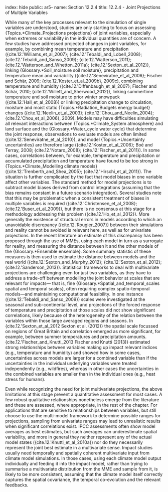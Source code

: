 index: hide
public: ar5-
name: Section 12.2.4
title: 12.2.4 - Joint Projections of Multiple Variables

While many of the key processes relevant to the simulation of single variables are understood, studies are only starting to focus on assessing {Topics.*Climate_Projections projections} of joint variables, especially when extremes or variability in the individual quantities are of concern. A few studies have addressed projected changes in joint variables, for example, by combining mean temperature and precipitation ({cite.12.'Williams_et_al_2007}; {cite.12.'Tebaldi_and_Lobell_2008}; {cite.12.'Tebaldi_and_Sanso_2009}; {cite.12.'Watterson_2011}; {cite.12.'Watterson_and_Whetton_2011a}; {cite.12.'Sexton_et_al_2012}), linking {Glossary.*Soil_moisture soil moisture}, precipitation and temperature mean and variability ({cite.12.'Seneviratne_et_al_2006}; Fischer and Schär, 2009; {cite.12.'Koster_et_al_2009b}, 2009c), combining temperature and humidity ({cite.12.'Diffenbaugh_et_al_2007}; Fischer and Schär, 2010; {cite.12.'Willett_and_Sherwood_2012}), linking summertime temperature and soil moisture to prior winter snowpack ({cite.12.'Hall_et_al_2008}) or linking precipitation change to circulation, moisture and moist static {Topics.*Radiation_Budgets energy budget} changes ({cite.12.'Neelin_et_al_2003}; {cite.12.'Chou_and_Neelin_2004}; {cite.12.'Chou_et_al_2006}, 2009). Models may have difficulties simulating all relevant interactions between {Topics.*Climate_System atmosphere} and land surface and the {Glossary.*Water_cycle water cycle} that determine the joint response, observations to evaluate models are often limited ({cite.12.'Seneviratne_et_al_2010}), and model {Topics.*Uncertainty uncertainties} are therefore large ({cite.12.'Koster_et_al_2006}; Boé and Terray, 2008; {cite.12.'Notaro_2008}; {cite.12.'Fischer_et_al_2011}). In some cases, correlations between, for example, temperature and precipitation or accumulated precipitation and temperature have found to be too strong in {Topics.*Climate_Modelling climate models} ({cite.12.'Trenberth_and_Shea_2005}; {cite.12.'Hirschi_et_al_2011}). The situation is further complicated by the fact that model biases in one variable affect other variables. The standard method for model projections is to subtract model biases derived from control integrations (assuming that the bias remains constant in a future scenario integration). Several studies note that this may be problematic when a consistent treatment of biases in multiple variables is required ({cite.12.'Christensen_et_al_2008}; {cite.12.'Buser_et_al_2009}), but there is no consensus at this stage for a methodology addressing this problem ({cite.12.'Ho_et_al_2012}). More generally the existence of structural errors in models according to which an unavoidable discrepancy ({cite.12.'Rougier_2007}) between their simulations and reality cannot be avoided is relevant here, as well as for univariate projections. In the recent literature an estimate of this discrepancy has been proposed through the use of MMEs, using each model in turn as a surrogate for reality, and measuring the distance between it and the other models of the {Glossary.*Ensemble ensemble}. Some summary statistic of these measures is then used to estimate the distance between models and the real world ({cite.12.'Sexton_and_Murphy_2012}; {cite.12.'Sexton_et_al_2012}; {cite.12.'Sanderson_2013}). Statistical frameworks to deal with multivariate projections are challenging even for just two variables, as they have to address a trade-off between modelling the joint behavior at scales that are relevant for impacts— that is, fine {Glossary.*Spatial_and_temporal_scales spatial and temporal scales}, often requiring complex spatio-temporal models—and maintaining computational feasibility. In one instance ({cite.12.'Tebaldi_and_Sanso_2009}) scales were investigated at the seasonal and sub-continental level, and projections of the forced response of temperature and precipitation at those scales did not show significant correlations, likely because of the heterogeneity of the relation between the variables within those large averaged regions and seasons. In {cite.12.'Sexton_et_al_2012 Sexton et al. (2012)} the spatial scale focussed on regions of Great Britain and correlation emerged as more significant, for example, between summer temperatures and precipitation amounts. {cite.12.'Fischer_and_Knutti_2013 Fischer and Knutti (2013)} estimated strong relationships between variables making up impact relevant indices (e.g., temperature and humidity) and showed how in some cases, uncertainties across models are larger for a combined variable than if the uncertainties in the individual underlying variables were treated independently (e.g., wildfires), whereas in other cases the uncertainties in the combined variables are smaller than in the individual ones (e.g., heat stress for humans).

Even while recognizing the need for joint multivariate projections, the above limitations at this stage prevent a quantitative assessment for most cases. A few robust qualitative relationships nonetheless emerge from the literature and these are assessed, where appropriate, in the rest of the chapter. For applications that are sensitive to relationships between variables, but still choose to use the multi-model framework to determine possible ranges for projections, sampling from univariate ranges may lead to unrealistic results when significant correlations exist. IPCC assessments often show model averages as best estimates, but such averages can underestimate spatial variability, and more in general they neither represent any of the actual model states ({cite.12.'Knutti_et_al_2010a}) nor do they necessarily represent the joint best estimate in a multivariate sense. Impact studies usually need temporally and spatially coherent multivariate input from climate model simulations. In those cases, using each climate model output individually and feeding it into the impact model, rather than trying to summarise a multivariate distribution from the MME and sample from it, is likely to be more consistent, assuming that the climate model itself correctly captures the spatial covariance, the temporal co-evolution and the relevant feedbacks.
